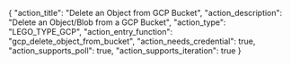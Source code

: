 {
    "action_title": "Delete an Object from GCP Bucket",
    "action_description": "Delete an Object/Blob from a GCP Bucket",
    "action_type": "LEGO_TYPE_GCP",
    "action_entry_function": "gcp_delete_object_from_bucket",
    "action_needs_credential": true,
    "action_supports_poll": true,
    "action_supports_iteration": true
}